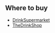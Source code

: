 ## Where to buy

- [DrinkSupermarket](https://www.awin1.com/cread.php?awinmid=3574&awinaffid=333769&ued=https%3A%2F%2Fwww.drinksupermarket.com%2Fharvest-gold-mead-70cl-13-abv)
- [TheDrinkShop](https://www.awin1.com/cread.php?awinmid=61&awinaffid=333769&ued=https%3A%2F%2Fwww.thedrinkshop.com%2Fitem%2F771%2Fharvest-gold-mead)
